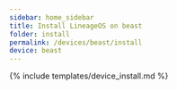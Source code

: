 ```yaml
---
sidebar: home_sidebar
title: Install LineageOS on beast
folder: install
permalink: /devices/beast/install
device: beast
---
```

{% include templates/device_install.md %}
